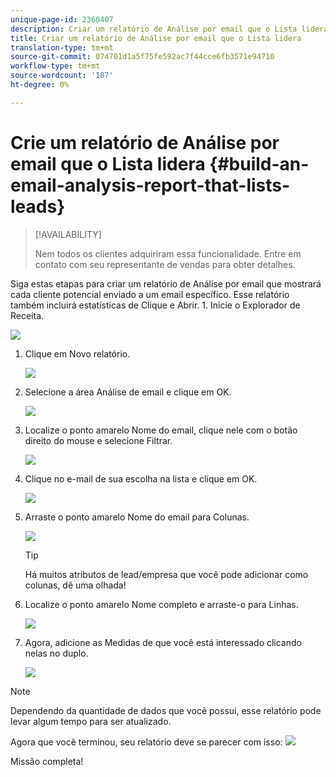 ```yaml
---
unique-page-id: 2360407
description: Criar um relatório de Análise por email que o Lista lidera - Documentos do Marketing Cloud - Documentação do produto
title: Criar um relatório de Análise por email que o Lista lidera
translation-type: tm+mt
source-git-commit: 074701d1a5f75fe592ac7f44cce6fb3571e94710
workflow-type: tm+mt
source-wordcount: '187'
ht-degree: 0%

---
```



# Crie um relatório de Análise por email que o Lista lidera {#build-an-email-analysis-report-that-lists-leads}

>[!AVAILABILITY]
>
>
>Nem todos os clientes adquiriram essa funcionalidade. Entre em contato com seu representante de vendas para obter detalhes.

Siga estas etapas para criar um relatório de Análise por email que mostrará cada cliente potencial enviado a um email específico. Esse relatório também incluirá estatísticas de Clique e Abrir. 1. Inicie o Explorador de Receita.

![](assets/image2014-9-17-19-3a12-3a54.png)

1. Clique em Novo relatório.

   ![](assets/image2014-9-17-19-3a13-3a1.png)

1. Selecione a área Análise de email e clique em OK.

   ![](assets/image2014-9-17-19-3a14-3a0.png)

1. Localize o ponto amarelo Nome do email, clique nele com o botão direito do mouse e selecione Filtrar.

   ![](assets/image2014-9-17-19-3a14-3a6.png)

1. Clique no e-mail de sua escolha na lista e clique em OK.

   ![](assets/image2014-9-17-19-3a14-3a11.png)

1. Arraste o ponto amarelo Nome do email para Colunas.

   ![](assets/image2014-9-17-19-3a15-3a0.png)

   >[!TIP]
   >
   >Há muitos atributos de lead/empresa que você pode adicionar como colunas, dê uma olhada!

1. Localize o ponto amarelo Nome completo e arraste-o para Linhas.

   ![](assets/image2014-9-17-19-3a15-3a32.png)

1. Agora, adicione as Medidas de que você está interessado clicando nelas no duplo.

   ![](assets/image2014-9-17-19-3a15-3a47.png)

>[!NOTE]
>
>Dependendo da quantidade de dados que você possui, esse relatório pode levar algum tempo para ser atualizado.

Agora que você terminou, seu relatório deve se parecer com isso:   ![](assets/image2014-9-17-19-3a16-3a39.png)

Missão completa!
